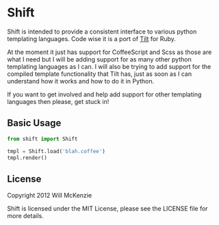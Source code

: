 Shift
=======

Shift is intended to provide a consistent interface to various python templating languages. Code wise it is a port of [Tilt](https://github.com/rtomayko/tilt) for Ruby.

At the moment it just has support for CoffeeScript and Scss as those are what I need but I will be adding support for as many other python templating languages as I can. I will also be trying to add support for the compiled template functionality that Tilt has, just as soon as I can understand how it works and how to do it in Python.

If you want to get involved and help add support for other templating languages then please, get stuck in!

Basic Usage
-----------

```python
from shift import Shift

tmpl = Shift.load('blah.coffee')
tmpl.render()

```

License
-------

Copyright 2012 Will McKenzie

Shift is licensed under the MIT License, please see the LICENSE file
for more details.

